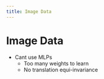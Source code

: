 ```yaml
---
title: Image Data
---
```


# Image Data
- Cant use MLPs 
	- Too many weights to learn
	- No translation equi-invariance








































































